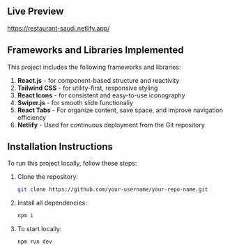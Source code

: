 ## Live Preview
https://restaurant-saudi.netlify.app/


## Frameworks and Libraries Implemented
This project includes the following frameworks and libraries:

1. **React.js** - for component-based structure and reactivity
2. **Tailwind CSS** - for utility-first, responsive styling
3. **React Icons** - for consistent and easy-to-use iconography
4. **Swiper.js** - for smooth slide functionaliy
5. **React Tabs** - For organize content, save space, and improve navigation efficiency
6. **Netlify** - Used for continuous deployment from the Git repository

## Installation Instructions
To run this project locally, follow these steps:

1. Clone the repository:
    ```bash
   git clone https://github.com/your-username/your-repo-name.git

2. Install all dependencies:
    ```bash
    npm i

3. To start locally:
    ```bash
    npm run dev


